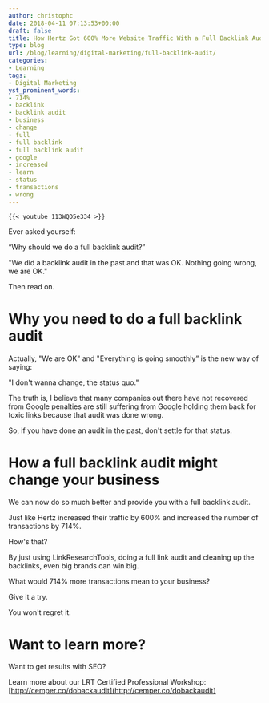 ```yaml
---
author: christophc
date: 2018-04-11 07:13:53+00:00
draft: false
title: How Hertz Got 600% More Website Traffic With a Full Backlink Audit
type: blog
url: /blog/learning/digital-marketing/full-backlink-audit/
categories:
- Learning
tags:
- Digital Marketing
yst_prominent_words:
- 714%
- backlink
- backlink audit
- business
- change
- full
- full backlink
- full backlink audit
- google
- increased
- learn
- status
- transactions
- wrong
---
```


	{{< youtube 113WQD5e334 >}}


Ever asked yourself:




“Why should we do a full backlink audit?”




"We did a backlink audit in the past and that was OK. Nothing going wrong, we are OK."




Then read on.




# Why you need to do a full backlink audit




Actually, "We are OK" and "Everything is going smoothly” is the new way of saying:




"I don't wanna change, the status quo."




The truth is, I believe that many companies out there have not recovered from Google penalties are still suffering from Google holding them back for toxic links because that audit was done wrong.




So, if you have done an audit in the past, don't settle for that status.




# How a full backlink audit might change your business




We can now do so much better and provide you with a full backlink audit.




Just like Hertz increased their traffic by 600% and increased the number of transactions by 714%.




How's that?




By just using LinkResearchTools, doing a full link audit and cleaning up the backlinks, even big brands can win big.




What would 714% more transactions mean to your business?




Give it a try.




You won't regret it.




# Want to learn more?




Want to get results with SEO?




Learn more about our LRT Certified Professional Workshop: [http://cemper.co/dobackaudit](http://cemper.co/dobackaudit)
